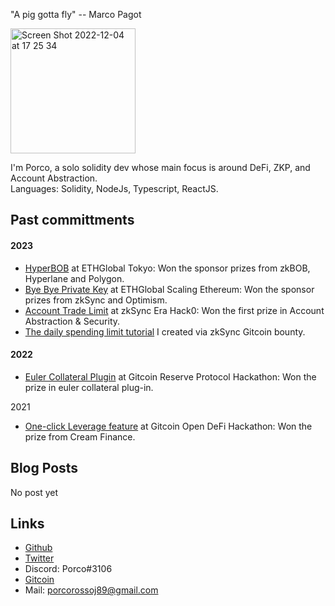 "A pig gotta fly" -- Marco Pagot   

<img width="200" alt="Screen Shot 2022-12-04 at 17 25 34" src="https://user-images.githubusercontent.com/88586592/233834908-dea251cc-72a9-4cb4-a984-3eb03d160629.png">  

I'm Porco, a solo solidity dev whose main focus is around DeFi, ZKP, and Account Abstraction.   
Languages: Solidity, NodeJs, Typescript, ReactJS.  

## Past committments

#### 2023
- [HyperBOB](https://ethglobal.com/showcase/hyperbob-fz6rz) at ETHGlobal Tokyo: Won the sponsor prizes from zkBOB, Hyperlane and Polygon.  
- [Bye Bye Private Key](https://ethglobal.com/showcase/bye-bye-private-key-wm3aa) at ETHGlobal Scaling Ethereum: Won the sponsor prizes from zkSync and Optimism.  
- [Account Trade Limit](https://app.buidlbox.io/projects/nongaswap) at zkSync Era Hack0: Won the first prize in Account Abstraction & Security. 
- [The daily spending limit tutorial](https://era.zksync.io/docs/dev/tutorials/aa-daily-spend-limit.html) I created via zkSync Gitcoin bounty.   

#### 2022
- [Euler Collateral Plugin](https://bounties.gitcoin.co/hackathon/reserve-launch/projects/17467/euler-collateral-plugin) at Gitcoin Reserve Protocol Hackathon: Won the prize in euler collateral plug-in.    

2021
- [One-click Leverage feature](https://bounties.gitcoin.co/hackathon/open-defi-2/projects/9449/one-click-leverage-feature) at Gitcoin Open DeFi Hackathon: Won the prize from Cream Finance. 

## Blog Posts
No post yet

## Links
- [Github](https://github.com/porco-rosso-j)  
- [Twitter](https://twitter.com/porco_rosso_j)  
- Discord: Porco#3106  
- [Gitcoin](https://bounties.gitcoin.co/porco-rosso-j)  
- Mail: porcorossoj89@gmail.com
